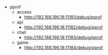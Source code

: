 - pprof
	- access
		- http://192.168.196.18:11181/debug/pprof
	- api
		- http://192.168.196.18:11182/debug/pprof
	- chat
		- http://192.168.196.18:11183/debug/pprof
	- game
		- http://192.168.196.18:11184/debug/pprof
